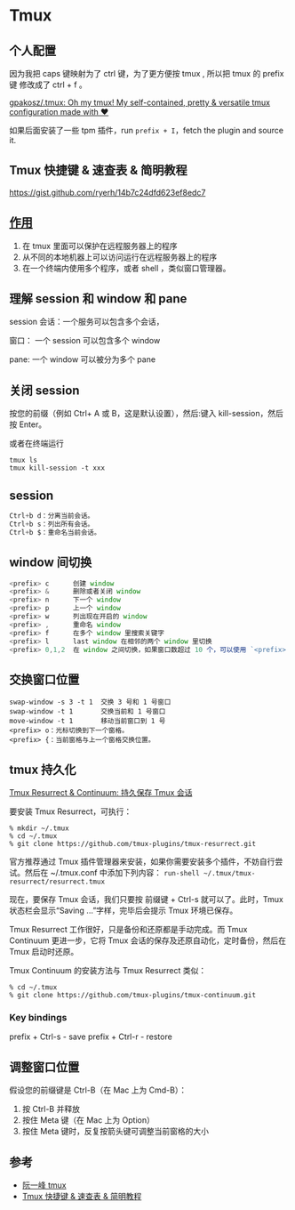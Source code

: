 # Tmux

## 个人配置

因为我把 caps 键映射为了 ctrl 键，为了更方便按 tmux , 所以把 tmux 的 prefix 键 修改成了 ctrl + f 。

[gpakosz/.tmux: Oh my tmux! My self-contained, pretty & versatile tmux configuration made with ❤️](https://github.com/gpakosz/.tmux)

如果后面安装了一些 tpm 插件，run `prefix + I`，fetch the plugin and source it. 

## Tmux 快捷键 & 速查表 & 简明教程

https://gist.github.com/ryerh/14b7c24dfd623ef8edc7

## [ 作用 ](https://github.com/tmux/tmux/wiki/Getting-Started)

1. 在 tmux 里面可以保护在远程服务器上的程序
2. 从不同的本地机器上可以访问运行在远程服务器上的程序
3. 在一个终端内使用多个程序，或者 shell ，类似窗口管理器。

## 理解 session 和 window 和 pane

session 会话：一个服务可以包含多个会话，

窗口： 一个 session 可以包含多个 window

pane: 一个 window 可以被分为多个 pane

## 关闭 session

按您的前缀（例如 Ctrl+ A 或 B，这是默认设置），然后:键入 kill-session，然后按 Enter。

或者在终端运行

```shell
tmux ls
tmux kill-session -t xxx
```

## session

```js
Ctrl+b d：分离当前会话。
Ctrl+b s：列出所有会话。
Ctrl+b $：重命名当前会话。
```

## window 间切换

```js
<prefix> c 		创建 window
<prefix> & 		删除或者关闭 window
<prefix> n 		下一个 window
<prefix> p 		上一个 window
<prefix> w 		列出现在开启的 window
<prefix> , 		重命名 window
<prefix> f 		在多个 window 里搜索关键字
<prefix> l 	    last window 在相邻的两个 window 里切换
<prefix> 0,1,2  在 window 之间切换，如果窗口数超过 10 个，可以使用 `<prefix> 'num` 来切换

```

## 交换窗口位置

```shell
swap-window -s 3 -t 1  交换 3 号和 1 号窗口
swap-window -t 1       交换当前和 1 号窗口
move-window -t 1       移动当前窗口到 1 号
<prefix> o：光标切换到下一个窗格。
<prefix> {：当前窗格与上一个窗格交换位置。
```

## tmux 持久化

[Tmux Resurrect & Continuum: 持久保存 Tmux 会话](https://linuxtoy.org/archives/tmux-resurrect-and-continuum.html)

要安装 Tmux Resurrect，可执行：

```shell
% mkdir ~/.tmux
% cd ~/.tmux
% git clone https://github.com/tmux-plugins/tmux-resurrect.git
```

官方推荐通过 Tmux 插件管理器来安装，如果你需要安装多个插件，不妨自行尝试。然后在 ~/.tmux.conf 中添加下列内容：
`run-shell ~/.tmux/tmux-resurrect/resurrect.tmux `

现在，要保存 Tmux 会话，我们只要按 前缀键 + Ctrl-s 就可以了。此时，Tmux 状态栏会显示“Saving ...”字样，完毕后会提示 Tmux 环境已保存。

Tmux Resurrect 工作很好，只是备份和还原都是手动完成。而 Tmux Continuum 更进一步，它将 Tmux 会话的保存及还原自动化，定时备份，然后在 Tmux 启动时还原。

Tmux Continuum 的安装方法与 Tmux Resurrect 类似：

```shell
% cd ~/.tmux
% git clone https://github.com/tmux-plugins/tmux-continuum.git
```

### Key bindings

prefix + Ctrl-s - save
prefix + Ctrl-r - restore

## 调整窗口位置

假设您的前缀键是 Ctrl-B（在 Mac 上为 Cmd-B）：

1. 按 Ctrl-B 并释放
2. 按住 Meta 键（在 Mac 上为 Option）
3. 按住 Meta 键时，反复按箭头键可调整当前窗格的大小

## 参考

- [阮一峰 tmux](http://www.ruanyifeng.com/blog/2019/10/tmux.html)
- [Tmux 快捷键 & 速查表 & 简明教程](https://gist.github.com/ryerh/14b7c24dfd623ef8edc7)
